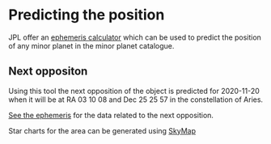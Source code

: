# Predicting the position

JPL offer an [ephemeris calculator](https://ssd.jpl.nasa.gov/horizons.cgi#top) which can be used to predict the position of any minor planet in the minor planet catalogue.


## Next oppositon 
Using this tool the next opposition of the object is predicted for 2020-11-20 when it will be at RA 03 10 08 and Dec 25 25 57
in the constellation of Aries.

[See the ephemeris](./ephemeris_opposition_2020.md) for the data related to the next opposition.


Star charts for the area can be generated using [SkyMap](http://www.avastronomyclub.org/skymap/d/skymap.php)


